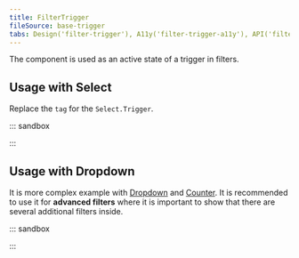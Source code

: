 ```yaml
---
title: FilterTrigger
fileSource: base-trigger
tabs: Design('filter-trigger'), A11y('filter-trigger-a11y'), API('filter-trigger-api'), Example('filter-trigger-code'), Changelog('filter-trigger-changelog')
---
```


The component is used as an active state of a trigger in filters.

## Usage with Select

Replace the `tag` for the `Select.Trigger`.

::: sandbox

<script lang="tsx">
import React from 'react';
import { FilterTrigger } from '@semcore/ui/base-trigger';
import Select from '@semcore/ui/select';
import { Text } from '@semcore/ui/typography';
import { Box } from '@semcore/ui/flex-box';

const options = Array(6)
  .fill(0)
  .map((i, idx) => ({
    title: `Option ${idx}`,
  }));

const Demo = () => {
  return (
    <>
      <Text tag='label' htmlFor='filter-trigger' size={300}>
        Filter trigger with options
      </Text>
      <Box mt={2}>
        <Select>
          <Select.Trigger tag={FilterTrigger} id='filter-trigger' />
          <Select.Menu>
            {options.map((option, idx) => {
              const { title } = option;
              return (
                <Select.Option value={title} key={idx}>
                  {title}
                </Select.Option>
              );
            })}
          </Select.Menu>
        </Select>
      </Box>
    </>
  );
};
</script>

:::

## Usage with Dropdown

It is more complex example with [Dropdown](/components/dropdown/dropdown) and [Counter](/components/counter/counter). It is recommended to use it for **advanced filters** where it is important to show that there are several additional filters inside.

::: sandbox

<script lang="tsx">
import React, { useState } from 'react';
import { FilterTrigger } from '@semcore/ui/base-trigger';
import Dropdown from '@semcore/ui/dropdown';
import Button from '@semcore/ui/button';
import { Text } from '@semcore/ui/typography';
import { Box } from '@semcore/ui/flex-box';

const Demo = () => {
  const [filters, setFilters] = useState(0);
  const [visible, setVisible] = useState(false);

  return (
    <>
      <Text tag='label' htmlFor='advance-trigger' size={300}>
        Filter trigger for several filters inside
      </Text>
      <Box mt={2}>
        <Dropdown visible={visible} onVisibleChange={(v) => setVisible(v)}>
          <Dropdown.Trigger
            placeholder='Advanced filters'
            active={visible}
            empty={!filters}
            onClear={() => {
              setFilters(0);
              setVisible(false);
            }}
            tag={FilterTrigger}
            id='advance-trigger'
          >
            <FilterTrigger.Text>Advanced filters</FilterTrigger.Text>
            {!!filters && (
              <FilterTrigger.Counter aria-label='Applied filters count'>
                {filters}
              </FilterTrigger.Counter>
            )}
          </Dropdown.Trigger>
          <Dropdown.Popper p={5}>
            <Button
              onClick={() => {
                setFilters(filters + 1);
              }}
            >
              Set filters
            </Button>
          </Dropdown.Popper>
        </Dropdown>
      </Box>
    </>
  );
};
</script>

:::
